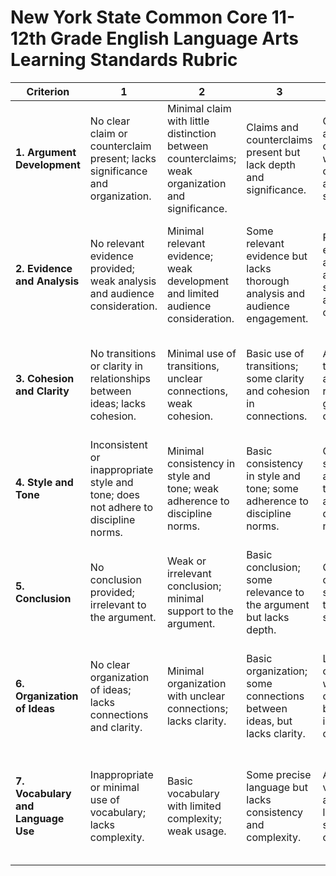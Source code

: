 # New York State Common Core 11-12th Grade English Language Arts Learning Standards Rubric

| Criterion                          | 1                                                                                  | 2                                                                                                | 3                                                                           | 4                                                                               | 5                                                                                     | 6                                                                                              | 7                                                                                                           |
|---------|---------|---------|---------|---------|---------|---------|---------|
| **1. Argument Development**        | No clear claim or counterclaim present; lacks significance and organization.       | Minimal claim with little distinction between counterclaims; weak organization and significance. | Claims and counterclaims present but lack depth and significance.           | Clear claims and counterclaims with logical organization and some significance. | Precise claims with clear distinction, logical sequence, and significance.            | Detailed claims and counterclaims, thoroughly balanced and significant.                        | Precise, knowledgeable claims with logical sequencing, strong distinction, and significant analysis.        |
| **2. Evidence and Analysis**       | No relevant evidence provided; weak analysis and audience consideration.           | Minimal relevant evidence; weak development and limited audience consideration.                  | Some relevant evidence but lacks thorough analysis and audience engagement. | Relevant evidence with adequate analysis; some audience consideration.          | Strong evidence with thorough analysis; good audience consideration.                  | Comprehensive evidence and analysis; anticipates audience’s knowledge and biases.              | Most relevant evidence with detailed analysis; fully considers audience’s knowledge, biases, and concerns.  |
| **3. Cohesion and Clarity**        | No transitions or clarity in relationships between ideas; lacks cohesion.          | Minimal use of transitions, unclear connections, weak cohesion.                                  | Basic use of transitions; some clarity and cohesion in connections.         | Appropriate transitions and clear relationships; good cohesion.                 | Effective use of varied transitions; clear and cohesive relationships.                | Skillful use of varied syntax and transitions; strong cohesion.                                | Highly effective use of transitions and syntax; excellent cohesion and clarity throughout.                  |
| **4. Style and Tone**              | Inconsistent or inappropriate style and tone; does not adhere to discipline norms. | Minimal consistency in style and tone; weak adherence to discipline norms.                       | Basic consistency in style and tone; some adherence to discipline norms.    | Consistent style and tone appropriate to the task; adheres to discipline norms. | Formal style and objective tone maintained consistently; adheres to discipline norms. | Advanced formal style and objective tone; fully adheres to discipline norms.                   | Mastery of formal style and tone; fully appropriate to the writing task and discipline norms.               |
| **5. Conclusion**                  | No conclusion provided; irrelevant to the argument.                                | Weak or irrelevant conclusion; minimal support to the argument.                                  | Basic conclusion; some relevance to the argument but lacks depth.           | Clear conclusion supporting the argument; some depth.                           | Strong conclusion effectively supporting the argument; good depth.                    | Compelling conclusion thoroughly supporting and reflecting on the argument; significant depth. | Insightful and compelling conclusion; fully supports and adds significant depth to the argument.            |
| **6. Organization of Ideas**       | No clear organization of ideas; lacks connections and clarity.                     | Minimal organization with unclear connections; lacks clarity.                                    | Basic organization; some connections between ideas, but lacks clarity.      | Logical organization with clear connections between ideas; good clarity.        | Strong organization creating a cohesive narrative; clear and logical.                 | Advanced organization; building towards a clear outcome; very clear and logical.               | Mastery in organizing ideas; creating a unified and engaging narrative; highly clear and logical.           |
| **7. Vocabulary and Language Use** | Inappropriate or minimal use of vocabulary; lacks complexity.                      | Basic vocabulary with limited complexity; weak usage.                                            | Some precise language but lacks consistency and complexity.                 | Appropriate vocabulary and precise language; some complexity.                   | Effective use of content-specific vocabulary and precise language; good complexity.   | Advanced use of vocabulary, literary techniques, and precise language; high complexity.        | Mastery of vocabulary, literary techniques, and language; fully appropriate to the complexity of the topic. |
